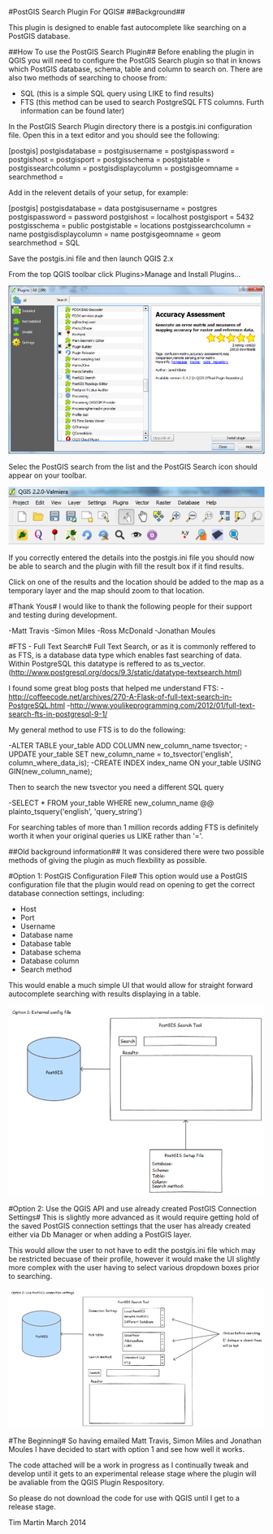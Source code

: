 #PostGIS Search Plugin For QGIS#
##Background##

This plugin is designed to enable fast autocomplete like searching on a PostGIS database.

##How To use the PostGIS Search Plugin##
Before enabling the plugin in QGIS you will need to configure the PostGIS Search plugin so that in knows which PostGIS database, schema, table and column to search on. There are also two methods of searching to choose from:
- SQL (this is a simple SQL query using LIKE to find results)
- FTS (this method can be used to search PostgreSQL FTS columns. Furth information can be found later)

In the PostGIS Search Plugin directory there is a postgis.ini configuration file. Open this in a text editor and you should see the following:

[postgis]
postgisdatabase =
postgisusername =
postgispassword =
postgishost =
postgisport =
postgisschema =
postgistable =
postgissearchcolumn =
postgisdisplaycolumn =
postgisgeomname =
searchmethod =

Add in the relevent details of your setup, for example:

[postgis]
postgisdatabase = data
postgisusername = postgres
postgispassword = password
postgishost = localhost
postgisport = 5432
postgisschema = public
postgistable = locations
postgissearchcolumn = name
postgisdisplaycolumn = name
postgisgeomname = geom
searchmethod = SQL

Save the postgis.ini file and then launch QGIS 2.x

From the top QGIS toolbar click Plugins>Manage and Install Plugins...

![QGIS Plugin](qgis_plugin1.png "QGIS Manage and Install Plugins")

Selec the PostGIS search from the list and the PostGIS Search icon should appear on your toolbar.

![QGIS Plugin2](qgis_plugin2.png "PostGIS Search Icon")

If you correctly entered the details into the postgis.ini file you should now be able to search and the plugin with fill the result box if it find results.

Click on one of the results and the location should be added to the map as a temporary layer and the map should zoom to that location.

#Thank Yous#
I would like to thank the following people for their support and testing during development.

-Matt Travis
-Simon Miles
-Ross McDonald
-Jonathan Moules


#FTS - Full Text Search#
Full Text Search, or as it is commonly reffered to as FTS, is a database data type which enables fast searching of data. Within PostgreSQL this datatype is reffered to as ts_vector. (http://www.postgresql.org/docs/9.3/static/datatype-textsearch.html)

I found some great blog posts that helped me understand FTS:
-http://coffeecode.net/archives/270-A-Flask-of-full-text-search-in-PostgreSQL.html
-http://www.youlikeprogramming.com/2012/01/full-text-search-fts-in-postgresql-9-1/

My general method to use FTS is to do the following:

-ALTER TABLE your_table ADD COLUMN new_column_name tsvector;
-UPDATE your_table SET new_column_name = to_tsvector('english', column_where_data_is);
-CREATE INDEX index_name ON your_table USING GIN(new_column_name);

Then to search the new tsvector you need a different SQL query

-SELECT * FROM your_table WHERE new_column_name @@ plainto_tsquery('english', 'query_string')

For searching tables of more than 1 million records adding FTS is definitely worth it when your original queries us LIKE rather than '='.




##Old background information##
It was considered there were two possible methods of giving the plugin as much flexbility as possible.

#Option 1: PostGIS Configuration File#
This option would use a PostGIS configuration file that the plugin would read on opening to get the correct database connection settings, including:
- Host
- Port
- Username
- Database name
- Database table
- Database schema
- Database column
- Search method

This would enable a much simple UI that would allow for straight forward autocomplete searching with results displaying in a table.

![Option1](PostGIS_Search_Tool_Option1.png "Option 1: PostGIS Configuration File")

#Option 2: Use the QGIS API and use already created PostGIS Connection Settings#
This is slightly more advanced as it would require getting hold of the saved PostGIS connection settings that the user has already created either via Db Manager or when adding a PostGIS layer.

This would allow the user to not have to edit the postgis.ini file which may be restricted becuase of their profile, however it would make the UI slightly more complex with the user having to select various dropdown boxes prior to searching.

![Option2](PostGIS_Search_Tool_Option2.png "Option 1: PostGIS Configuration File")

#The Beginning#
So having emailed Matt Travis, Simon Miles and Jonathan Moules I have decided to start with option 1 and see how well it works.

The code attached will be a work in progress as I continually tweak and develop until it gets to an experimental release stage where the plugin will be avaliable from the QGIS Plugin Respository.

So please do not download the code for use with QGIS until I get to a release stage.

Tim Martin March 2014



